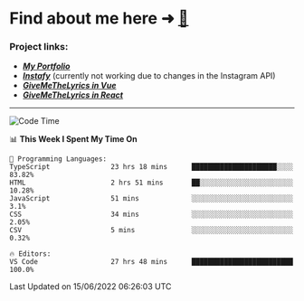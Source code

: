 # Find about me here ➜ [🧑](https://pauabella.dev)

### Project links:
- ***[My Portfolio](https://pauabella.dev)***
- ***[Instafy](https://instafy.me)*** (currently not working due to changes in the Instagram API)
- ***[GiveMeTheLyrics in Vue](https://lyrics.pauabella.dev)***
- ***[GiveMeTheLyrics in React](https://pauabella.dev/GiveMeTheLyrics)***

---
<!--START_SECTION:waka-->
![Code Time](http://img.shields.io/badge/Code%20Time-1%2C162%20hrs%2018%20mins-blue)

📊 **This Week I Spent My Time On** 

```text
💬 Programming Languages: 
TypeScript               23 hrs 18 mins      █████████████████████░░░░   83.82% 
HTML                     2 hrs 51 mins       ██░░░░░░░░░░░░░░░░░░░░░░░   10.28% 
JavaScript               51 mins             ░░░░░░░░░░░░░░░░░░░░░░░░░   3.1% 
CSS                      34 mins             ░░░░░░░░░░░░░░░░░░░░░░░░░   2.05% 
CSV                      5 mins              ░░░░░░░░░░░░░░░░░░░░░░░░░   0.32%

🔥 Editors: 
VS Code                  27 hrs 48 mins      █████████████████████████   100.0%

```


 Last Updated on 15/06/2022 06:26:03 UTC
<!--END_SECTION:waka-->
